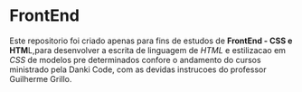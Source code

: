 # FrontEnd
Este repositorio foi criado apenas para fins de estudos de **FrontEnd - CSS e HTM**L,para desenvolver a escrita de linguagem de *HTML* e 
estilizacao em *CSS* de modelos pre determinados confore o andamento do cursos ministrado pela Danki Code, com as devidas instrucoes 
do professor Guilherme Grillo.
